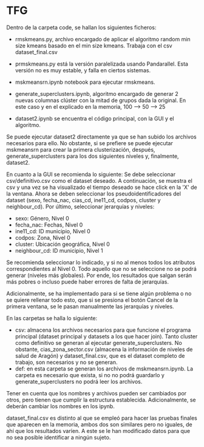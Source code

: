 # TFG

Dentro de la carpeta code, se hallan los siguientes ficheros:

- rmskmeans.py, archivo encargado de aplicar el algoritmo random min size kmeans basado en el min size kmeans. Trabaja con el csv dataset_final.csv
- prmskmeans.py está la versión paralelizada usando Pandarallel. Esta versión no es muy estable, y falla
  en ciertos sistemas.

- mskmeansrn.ipynb notebook para ejecutar rmskmeans.
- generate_superclusters.ipynb, algoritmo encargado de generar 2 nuevas columnas clúster con la mitad de grupos dada la original. En este caso y en el explicado en la memoria, 100 --> 50 --> 25
- dataset2.ipynb se encuentra el código principal, con la GUI y el algoritmo. 

Se puede ejecutar dataset2 directamente ya que se han subido los archivos necesarios para ello. No obstante, si se prefiere se puede ejecutar mskmeansrn para crear la primera clusterización, después, generate_superclusters para los dos siguientes niveles y, finalmente, dataset2. 

En cuanto a la GUI se recomienda lo siguiente:
  Se debe seleccionar csv/definitivo.csv como el dataset deseado.
  A continuación, se muestra el csv y una vez se ha visualizado el tiempo deseado se hace click en la 'X' de la ventana.
  Ahora se deben seleccionar los pseudoidentificadores del dataset (sexo, fecha_nac, cias_cd, ine11_cd, codpos, cluster y neighbour_cd).
  Por último, seleccionar jerarquías y niveles:
  - sexo: Género, Nivel 0
  - fecha_nac: Fechas, Nivel 0
  - ine11_cd: ID municipio, Nivel 0
  - codpos: Zona, Nivel 0
  - cluster: Ubicación geográfica, Nivel 0
  - neighbour_cd: ID municipio, Nivel 1

Se recomienda seleccionar lo indicado, y si no al menos todos los atributos correspondientes al Nivel 0. 
Todo aquello que no se seleccione no se podrá generar (niveles más globales). Por ende, los resultados que salgan serán más pobres o incluso puede haber errores de falta de jerarquías.

Adicionalmente, se ha implementado para si se tiene algún problema o no se quiere rellenar todo esto, que si se presiona el botón Cancel
de la primera ventana, se le pasan manualmente las jerarquías y niveles.

En las carpetas se halla lo siguiente:
  - csv: almacena los archivos necesarios para que funcione el programa principal (dataset principal y datasets a los que hacer join). Tanto cluster como definitivo  se generan al ejecutar generate_superclusters. No obstante, cias_zona_sector.csv (almacena la información de niveles de salud de Aragón) y dataset_final.csv, que es el dataset completo de trabajo, son necesarios y no se generan.
  - def: en esta carpeta se generan los archivos de mskmeansrn.ipynb. La carpeta es necesario que exista, si no no podrá guardarlo y generate_superclusters no podrá leer los archivos.
  
  
Tener en cuenta que los nombres y archivos pueden ser cambiados por otros, pero tienen que cumplir la estructura establecida. Adicionalmente, se deberán cambiar los nombres en los ipynb.

dataset_final.csv es distinto al que se empleó para hacer las pruebas finales que aparecen en la memoria, ambos dos son similares pero no iguales, de ahí que los resultados varíen. A este se le han modificado datos para que no sea posible identificar a ningún sujeto.

